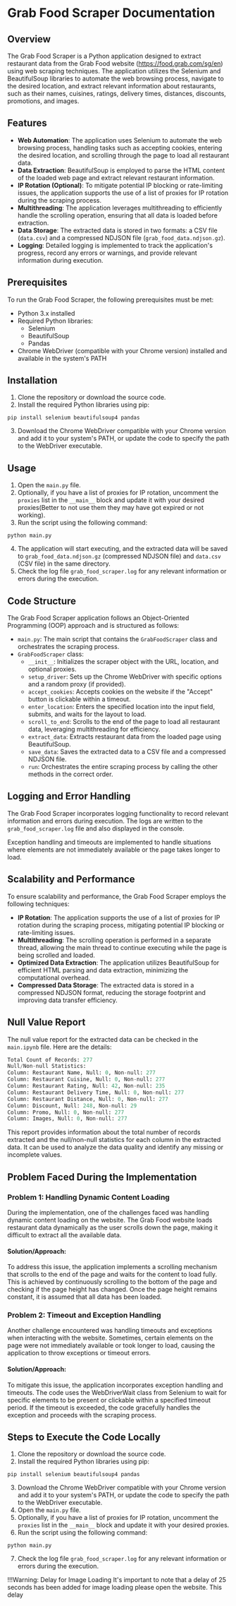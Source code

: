 # Grab Food Scraper Documentation

## Overview

The Grab Food Scraper is a Python application designed to extract restaurant data from the Grab Food website (https://food.grab.com/sg/en) using web scraping techniques. The application utilizes the Selenium and BeautifulSoup libraries to automate the web browsing process, navigate to the desired location, and extract relevant information about restaurants, such as their names, cuisines, ratings, delivery times, distances, discounts, promotions, and images.

## Features

- **Web Automation**: The application uses Selenium to automate the web browsing process, handling tasks such as accepting cookies, entering the desired location, and scrolling through the page to load all restaurant data.
- **Data Extraction**: BeautifulSoup is employed to parse the HTML content of the loaded web page and extract relevant restaurant information.
- **IP Rotation (Optional)**: To mitigate potential IP blocking or rate-limiting issues, the application supports the use of a list of proxies for IP rotation during the scraping process.
- **Multithreading**: The application leverages multithreading to efficiently handle the scrolling operation, ensuring that all data is loaded before extraction.
- **Data Storage**: The extracted data is stored in two formats: a CSV file (`data.csv`) and a compressed NDJSON file (`grab_food_data.ndjson.gz`).
- **Logging**: Detailed logging is implemented to track the application's progress, record any errors or warnings, and provide relevant information during execution.

## Prerequisites

To run the Grab Food Scraper, the following prerequisites must be met:

- Python 3.x installed
- Required Python libraries:
  - Selenium
  - BeautifulSoup
  - Pandas
- Chrome WebDriver (compatible with your Chrome version) installed and available in the system's PATH

## Installation

1. Clone the repository or download the source code.
2. Install the required Python libraries using pip:

```shell
pip install selenium beautifulsoup4 pandas
```

3. Download the Chrome WebDriver compatible with your Chrome version and add it to your system's PATH, or update the code to specify the path to the WebDriver executable.

## Usage

1. Open the `main.py` file.
2. Optionally, if you have a list of proxies for IP rotation, uncomment the `proxies` list in the `__main__` block and update it with your desired proxies(Better to not use them they may have got expired or not working).
3. Run the script using the following command:

```shell
python main.py
```

4. The application will start executing, and the extracted data will be saved to `grab_food_data.ndjson.gz` (compressed NDJSON file) and `data.csv` (CSV file) in the same directory.
5. Check the log file `grab_food_scraper.log` for any relevant information or errors during the execution.

## Code Structure

The Grab Food Scraper application follows an Object-Oriented Programming (OOP) approach and is structured as follows:

- `main.py`: The main script that contains the `GrabFoodScraper` class and orchestrates the scraping process.
- `GrabFoodScraper` class:
  - `__init__`: Initializes the scraper object with the URL, location, and optional proxies.
  - `setup_driver`: Sets up the Chrome WebDriver with specific options and a random proxy (if provided).
  - `accept_cookies`: Accepts cookies on the website if the "Accept" button is clickable within a timeout.
  - `enter_location`: Enters the specified location into the input field, submits, and waits for the layout to load.
  - `scroll_to_end`: Scrolls to the end of the page to load all restaurant data, leveraging multithreading for efficiency.
  - `extract_data`: Extracts restaurant data from the loaded page using BeautifulSoup.
  - `save_data`: Saves the extracted data to a CSV file and a compressed NDJSON file.
  - `run`: Orchestrates the entire scraping process by calling the other methods in the correct order.

## Logging and Error Handling

The Grab Food Scraper incorporates logging functionality to record relevant information and errors during execution. The logs are written to the `grab_food_scraper.log` file and also displayed in the console.

Exception handling and timeouts are implemented to handle situations where elements are not immediately available or the page takes longer to load.

## Scalability and Performance

To ensure scalability and performance, the Grab Food Scraper employs the following techniques:

- **IP Rotation**: The application supports the use of a list of proxies for IP rotation during the scraping process, mitigating potential IP blocking or rate-limiting issues.
- **Multithreading**: The scrolling operation is performed in a separate thread, allowing the main thread to continue executing while the page is being scrolled and loaded.
- **Optimized Data Extraction**: The application utilizes BeautifulSoup for efficient HTML parsing and data extraction, minimizing the computational overhead.
- **Compressed Data Storage**: The extracted data is stored in a compressed NDJSON format, reducing the storage footprint and improving data transfer efficiency.

## Null Value Report

The null value report for the extracted data can be checked in the `main.ipynb` file. Here are the details:

```python
Total Count of Records: 277
Null/Non-null Statistics:
Column: Restaurant Name, Null: 0, Non-null: 277
Column: Restaurant Cuisine, Null: 0, Non-null: 277
Column: Restaurant Rating, Null: 42, Non-null: 235
Column: Restaurant Delivery Time, Null: 0, Non-null: 277
Column: Restaurant Distance, Null: 0, Non-null: 277
Column: Discount, Null: 248, Non-null: 29
Column: Promo, Null: 0, Non-null: 277
Column: Images, Null: 0, Non-null: 277
```

This report provides information about the total number of records extracted and the null/non-null statistics for each column in the extracted data. It can be used to analyze the data quality and identify any missing or incomplete values.

## Problem Faced During the Implementation

### Problem 1: Handling Dynamic Content Loading

During the implementation, one of the challenges faced was handling dynamic content loading on the website. The Grab Food website loads restaurant data dynamically as the user scrolls down the page, making it difficult to extract all the available data.

#### Solution/Approach:

To address this issue, the application implements a scrolling mechanism that scrolls to the end of the page and waits for the content to load fully. This is achieved by continuously scrolling to the bottom of the page and checking if the page height has changed. Once the page height remains constant, it is assumed that all data has been loaded.

### Problem 2: Timeout and Exception Handling

Another challenge encountered was handling timeouts and exceptions when interacting with the website. Sometimes, certain elements on the page were not immediately available or took longer to load, causing the application to throw exceptions or timeout errors.

#### Solution/Approach:

To mitigate this issue, the application incorporates exception handling and timeouts. The code uses the WebDriverWait class from Selenium to wait for specific elements to be present or clickable within a specified timeout period. If the timeout is exceeded, the code gracefully handles the exception and proceeds with the scraping process.

## Steps to Execute the Code Locally

1. Clone the repository or download the source code.
2. Install the required Python libraries using pip:

```shell
pip install selenium beautifulsoup4 pandas
```

3. Download the Chrome WebDriver compatible with your Chrome version and add it to your system's PATH, or update the code to specify the path to the WebDriver executable.
4. Open the `main.py` file.
5. Optionally, if you have a list of proxies for IP rotation, uncomment the `proxies` list in the `__main__` block and update it with your desired proxies.
6. Run the script using the following command:

```shell
python main.py
```

7. Check the log file `grab_food_scraper.log` for any relevant information or errors during the execution.

!!!Warning: Delay for Image Loading
It's important to note that a delay of 25 seconds has been added for image loading please open the website. This delay